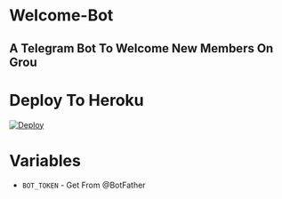 # Welcome-Bot
A Telegram Bot To Welcome New Members On Grou
--

# Deploy To Heroku


[![Deploy](https://www.herokucdn.com/deploy/button.svg)](https://heroku.com/deploy?template=https://github.com/BXBotz/Welcome-Bot)

# Variables
- `BOT_TOKEN` - Get From @BotFather




